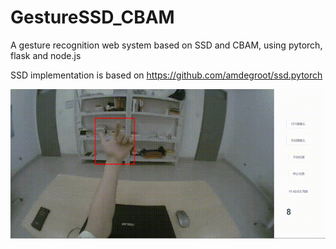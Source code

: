 # GestureSSD_CBAM
A gesture recognition web system based on SSD and CBAM, using pytorch, flask and node.js

SSD implementation is based on https://github.com/amdegroot/ssd.pytorch

!['demo gif'](https://github.com/SwordXue94/GestureSSD_CBAM/blob/main/demo.gif?raw=true)

